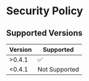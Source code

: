 # Security Policy

## Supported Versions

| Version | Supported          |
|---------| ------------------ |
| >0.4.1  | :white_check_mark: |
| <0.4.1  |   Not Supported    | 
